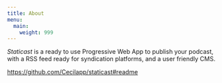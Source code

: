 ```yaml
---
title: About
menu:
  main:
    weight: 999
---
```


_Staticast_ is a ready to use Progressive Web App to publish your podcast, with a RSS feed ready for syndication platforms, and a user friendly CMS.

<https://github.com/Cecilapp/staticast#readme>
